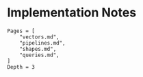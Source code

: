 # Implementation Notes

```@contents
Pages = [
    "vectors.md",
    "pipelines.md",
    "shapes.md",
    "queries.md",
]
Depth = 3
```
